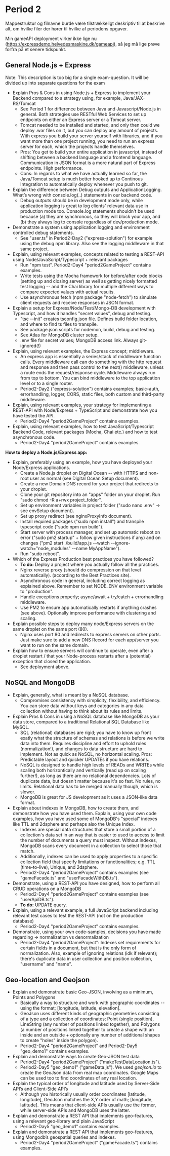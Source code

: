 
# Period 2
Mappestruktur og filnavne burde være tilstrækkeligt deskriptiv til at beskrive alt, om hvilke filer der hører til hvilke af periodens opgaver.

Min gameAPI deployment virker ikke lige nu (https://expressdemo.helvedesmaskine.dk/gameapi), så jeg må lige prøve forfra på et senere tidspunkt.

## General Node.js + Express
Note: This description is too big for a single exam-question. It will be divided up into separate questions for the exam

- Explain Pros & Cons in using Node.js + Express to implement your Backend compared to a strategy using, for example, Java/JAX-RS/Tomcat
	- See Period 1 for difference between Java and Javascript/Node.js in general. Both strategies use RESTful Web Services to set up endpoints on either an Express server or a Tomcat server.
	- Tomcat needed to be installed and started, and only then could we deploy .war files on it, but you can deploy any amount of projects. With express you build your server yourself with libraries, and if you want more than one project running, you need to run an express server for each, which the projects handle themselves.
	- Pros: You get to build your entire application in javascript, instead of shifting between a backend language and a frontend language. Communication in JSON format is a more natural part of Express endpoints. High performance.
	- Cons: In regards to what we have actually learned so far, the Java/Tomcat setup is much better hooked up to Continous Integration to automatically deploy whenever you push to git.
- Explain the difference between Debug outputs and ApplicationLogging. What’s wrong with console.log(..) statements in our backend code.
	- Debug outputs should be in development mode only, while application logging is great to log clients' relevant data use in production mode too. Console.log statements shouldn't be used because (a) they are synchronous, so they will block your app, and (b) they always log to console regardless of dev/production mode.
- Demonstrate a system using application logging and environment controlled debug statements.
	- See "user.ts" in Period2-Day2 ("express-solution") for example using the debug npm library. Also see the logging middleware in that same project.
- Explain, using relevant examples, concepts related to testing a REST-API using Node/JavaScript/Typescript + relevant packages 
	- Run "npm test". Period2-Day4 "period2GameProject" contains examples.
	- Write tests using the Mocha framework for before/after code blocks (setting up and closing server) as well as getting nicely formatted test logging -- and the Chai library for multiple different ways to compare expected values with actual results.
	- Use asynchronous fetch (npm package "node-fetch") to simulate client requests and receive responses in JSON format.
- Explain a setup for Express/Node/Test/Mongo-DB development with Typescript, and how it handles "secret values", debug and testing.
	- "tsc --init" creates tsconfig.json file. Defines build folder location, and where to find ts files to transpile.
	- See package.json scripts for nodemon, build, debug and testing.
	- See Atlas for MongoDB cluster setup.
	- .env file for secret values; MongoDB access link. Always git-ignored(!)
- Explain, using relevant examples, the Express concept; middleware.
	- An express app is essentially a series/stack of middleware function calls. Every middleware call can do something with the http request and response and then pass control to the next() middleware, unless a route ends the request/response cycle. Middleware always run from top to bottom. You can bind middleware to the top application level or to a single router.
	- Period2-Day2 ("express-solution") contains examples; basic-auth, errorhandling, logger, CORS, static files, both custom and third-party middleware.
- Explain, using relevant examples, your strategy for implementing a REST-API with Node/Express  + TypeScript and demonstrate how you have tested the API.
	- Period2-Day4 "period2GameProject" contains examples.
- Explain, using relevant examples, how to test JavaScript/Typescript Backend Code, relevant packages (Mocha, Chai etc.) and how to test asynchronous code.
	- Period2-Day4 "period2GameProject" contains examples.

**How to deploy a Node.js/Express app:**
- Explain, preferably using an example, how you have deployed your Node/Express applications.
	- Create a Node.js droplet on Digital Ocean -- with HTTPS and non-root user as normal (see Digital Ocean Setup document).
	- Create a new Domain DNS record for your project that redirects to your droplet.
	- Clone your git repository into an "apps" folder on your droplet. Run "sudo chmod -R a+rwx project_folder".
	- Set up environment variables in project folder ("sudo nano .env" -> see envSetup document).
	- Set up proxy redirect (see nginxProxyInfo document).
	- Install required packages ("sudo npm install") and transpile typescript code ("sudo npm run build").
	- Start server with process manager, and set up automatic reboot on error ("sudo pm2 startup" + follow given instructions if any) and on changes ("pm2 start ./build/app.js --watch --ignore-watch="node_modules" --name MyAppName").
	- Run "sudo reboot".
- Which of the Express Production best practices you have followed?
	- **To do:** Deploy a project where you actually follow all the practices.
	- Nginx reverse proxy (should do compression on that level automatically). (according to the Best Practices site).
	- Asynchronous code in general, including correct logging as explained above. Remember to set NODE_ENV environment variable to "production".
	- Handle exceptions properly; async/await + try/catch + errorhandling middleware.
	- Use PM2 to ensure app automatically restarts if anything crashes (see above). Optionally improve performance with clustering and scaling.
- Explain possible steps to deploy many node/Express servers on the same droplet on the same port (80).
	- Nginx uses port 80 and redirects to express servers on other ports. Just make sure to add a new DNS Record for each app/server you want to run on the same domain.
- Explain how to ensure servers will continue to operate, even after a droplet restart / that your Node-process restarts after a (potential) exception that closed the application.
	- See deployment above.

## NoSQL and MongoDB
- Explain, generally, what is meant by a NoSQL database.
	- Compromises consistency with simplicity, flexibility, and efficiency. You can store data without keys and categories in any data collection without having to think about its rules and limits.
- Explain Pros & Cons in using a NoSQL database like MongoDB as your data store, compared to a traditional Relational SQL Database like MySQL.
	- SQL (relational) databases are rigid; you have to know up front exatly what the structure of schemas and relations is before we write data into them. Requires discipline and effort to uphold rules (normalization!), and changes to data structure are hard to implement. Not as quick as NoSQL, no horizontal scaling. Pros: Predictable layout and quicker UPDATEs if you have relations.
	- NoSQL is designed to handle high levels of READs and WRITEs while scaling both horizontically and vertically (read up on scaling further!), as long as there are no relational dependencies. Lots of duplicate data, but doesn't matter because it's so fast. No rules, no limits. Relational data has to be merged manually though, which is slower.
	- MongoDB is great for JS development as it uses a JSON-like data format.
- Explain about indexes in MongoDB, how to create them, and demonstrate how you have used them. Explain, using your own code examples, how you have used some of MongoDB's "special" indexes like TTL and 2dsphere and perhaps also the Unique Index.
	- Indexes are special data structures that store a small portion of a collection's data set in an way that is easier to used to access to limit the number of documents a query must inspect. Without indexes, MongoDB scans every document in a collection to select those that match.
	- Additionally, indexes can be used to apply properties to a specific collection field that specify limitations or functionalities; e.g. TTL (time-to-live), Unique, and 2dsphere.
	- Period2-Day4 "period2GameProject" contains examples (see "gameFacade.ts" and "userFacadeWithDB.ts").
- Demonstrate, using a REST-API you have designed, how to perform all CRUD operations on a MongoDB
	- Period2-Day4 "period2GameProject" contains examples (see "userApiDB.ts").
	- **To do:** UPDATE query.
- Explain, using a relevant example, a full JavaScript backend including relevant test cases to test the REST-API (not on the production database)
	- Period2-Day4 "period2GameProject" contains examples.
- Demonstrate, using your own code-samples, decisions you have made regarding → normalization vs denormalization
	- Period2-Day4 "period2GameProject": Indexes set requirements for certain fields in a document, but that is the only form of normalization. Also, example of ignoring relations (idk if relevant); there's duplicate data in user collection and position collection, "username" and "name".

## Geo-location and Geojson
- Explain and demonstrate basic Geo-JSON, involving as a minimum, Points and Polygons
	- Basically a way to structure and work with geographic coordinates -- using the format; [longitude, latitude, elevation].
	- GeoJson uses different kinds of geographic geometries consisting of a type and a collection of coordinates; Point (single position), LineString (any number of positions linked together), and Polygons (a number of positions linked together to create a shape with an inside and an outside + optionally any number of additional shapes to create "holes" inside the polygon).
	- Period2-Day4 "period2GameProject" and Period2-Day5 "geo_demo1" contains examples.
- Explain and demonstrate ways to create Geo-JSON test data
	- Period2-Day4 "period2GameProject" ("makeTestDataLocation.ts").
	- Period2-Day5 "geo_demo1" ("gameData.js"). We used *geojson.io* to create the GeoJson data from real map coordinates. Google Maps can be used too to find coordinates of any real location.
- Explain the typical order of longitude and latitude used by Server-Side API’s and Client-Side API’s
	- Although you historically usually order coordinates [latitude, longitude], GeoJson matches the X,Y order of math; [longitude, latitude]. This means that client-side APIs usually use the former, while server-side APIs and MongoDB uses the latter.
- Explain and demonstrate a REST API that implements geo-features, using a relevant geo-library and plain JavaScript
	- Period2-Day5 "geo_demo1" contains examples.
- Explain and demonstrate a REST API that implements geo-features, using Mongodb’s geospatial queries and indexes.
	- Period2-Day4 "period2GameProject" ("gameFacade.ts") contains examples.
